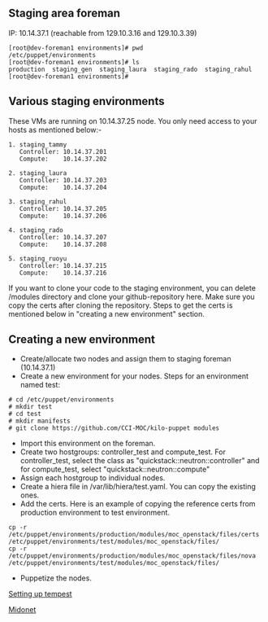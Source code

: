 ## Staging area foreman
IP: 10.14.37.1 (reachable from 129.10.3.16 and 129.10.3.39)
```
[root@dev-foreman1 environments]# pwd
/etc/puppet/environments
[root@dev-foreman1 environments]# ls
production  staging_gen  staging_laura  staging_rado  staging_rahul
[root@dev-foreman1 environments]# 
```

## Various staging environments
These VMs are running on 10.14.37.25 node. You only need access to your hosts as mentioned below:-
```
1. staging_tammy
   Controller: 10.14.37.201
   Compute:    10.14.37.202

2. staging_laura
   Controller: 10.14.37.203
   Compute:    10.14.37.204

3. staging_rahul
   Controller: 10.14.37.205
   Compute:    10.14.37.206

4. staging_rado
   Controller: 10.14.37.207
   Compute:    10.14.37.208

5. staging_ruoyu
   Controller: 10.14.37.215
   Compute:    10.14.37.216
```
If you want to clone your code to the staging environment, you can delete <your-env>/modules directory and clone your github-repository here. Make sure you copy the certs after cloning the repository. Steps to get the certs is mentioned below in "creating a new environment" section.

## Creating a new environment
* Create/allocate two nodes and assign them to staging foreman (10.14.37.1)
* Create a new environment for your nodes. Steps for an environment named test:
```
# cd /etc/puppet/environments
# mkdir test
# cd test
# mkdir manifests
# git clone https://github.com/CCI-MOC/kilo-puppet modules
```
* Import this environment on the foreman.
* Create two hostgroups: controller_test and compute_test. For controller_test, select the class as "quickstack::neutron::controller" and for compute_test, select "quickstack::neutron::compute"
* Assign each hostgroup to individual nodes.
* Create a hiera file in /var/lib/hiera/test.yaml. You can copy the existing ones.
* Add the certs. Here is an example of copying the reference certs from production environment to test environment.
```
cp -r /etc/puppet/environments/production/modules/moc_openstack/files/certs /etc/puppet/environments/test/modules/moc_openstack/files/
cp -r /etc/puppet/environments/production/modules/moc_openstack/files/nova /etc/puppet/environments/test/modules/moc_openstack/files/
```
* Puppetize the nodes.

[Setting up tempest](Setting-up-tempest.html)

[Midonet](Midonet.html)

